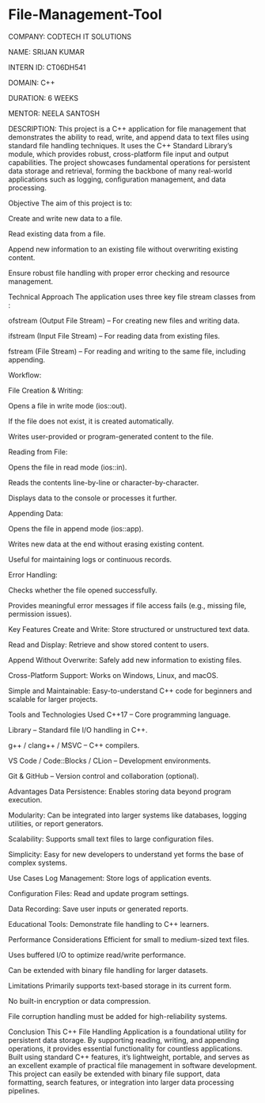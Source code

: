 # File-Management-Tool

COMPANY: CODTECH IT SOLUTIONS

NAME: SRIJAN KUMAR

INTERN ID: CT06DH541

DOMAIN: C++

DURATION: 6 WEEKS

MENTOR: NEELA SANTOSH

DESCRIPTION:
This project is a C++ application for file management that demonstrates the ability to read, write, and append data to text files using standard file handling techniques. It uses the C++ Standard Library’s <fstream> module, which provides robust, cross-platform file input and output capabilities. The project showcases fundamental operations for persistent data storage and retrieval, forming the backbone of many real-world applications such as logging, configuration management, and data processing.

Objective
The aim of this project is to:

Create and write new data to a file.

Read existing data from a file.

Append new information to an existing file without overwriting existing content.

Ensure robust file handling with proper error checking and resource management.

Technical Approach
The application uses three key file stream classes from <fstream>:

ofstream (Output File Stream) – For creating new files and writing data.

ifstream (Input File Stream) – For reading data from existing files.

fstream (File Stream) – For reading and writing to the same file, including appending.

Workflow:

File Creation & Writing:

Opens a file in write mode (ios::out).

If the file does not exist, it is created automatically.

Writes user-provided or program-generated content to the file.

Reading from File:

Opens the file in read mode (ios::in).

Reads the contents line-by-line or character-by-character.

Displays data to the console or processes it further.

Appending Data:

Opens the file in append mode (ios::app).

Writes new data at the end without erasing existing content.

Useful for maintaining logs or continuous records.

Error Handling:

Checks whether the file opened successfully.

Provides meaningful error messages if file access fails (e.g., missing file, permission issues).

Key Features
Create and Write: Store structured or unstructured text data.

Read and Display: Retrieve and show stored content to users.

Append Without Overwrite: Safely add new information to existing files.

Cross-Platform Support: Works on Windows, Linux, and macOS.

Simple and Maintainable: Easy-to-understand C++ code for beginners and scalable for larger projects.

Tools and Technologies Used
C++17 – Core programming language.

<fstream> Library – Standard file I/O handling in C++.

g++ / clang++ / MSVC – C++ compilers.

VS Code / Code::Blocks / CLion – Development environments.

Git & GitHub – Version control and collaboration (optional).

Advantages
Data Persistence: Enables storing data beyond program execution.

Modularity: Can be integrated into larger systems like databases, logging utilities, or report generators.

Scalability: Supports small text files to large configuration files.

Simplicity: Easy for new developers to understand yet forms the base of complex systems.

Use Cases
Log Management: Store logs of application events.

Configuration Files: Read and update program settings.

Data Recording: Save user inputs or generated reports.

Educational Tools: Demonstrate file handling to C++ learners.

Performance Considerations
Efficient for small to medium-sized text files.

Uses buffered I/O to optimize read/write performance.

Can be extended with binary file handling for larger datasets.

Limitations
Primarily supports text-based storage in its current form.

No built-in encryption or data compression.

File corruption handling must be added for high-reliability systems.

Conclusion
This C++ File Handling Application is a foundational utility for persistent data storage. By supporting reading, writing, and appending operations, it provides essential functionality for countless applications. Built using standard C++ features, it’s lightweight, portable, and serves as an excellent example of practical file management in software development. This project can easily be extended with binary file support, data formatting, search features, or integration into larger data processing pipelines.
